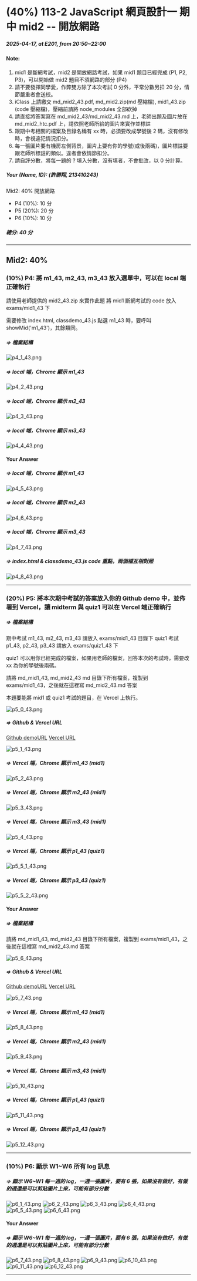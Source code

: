 # (40%) 113-2 JavaScript 網頁設計一 期中 mid2 -- 開放網路

##### 2025-04-17, at E201, from 20:50~22:00

#### Note:

1. mid1 是斷網考試，mid2 是開放網路考試，如果 mid1 題目已經完成 (P1, P2, P3)，可以開始做 mid2 題目不須網路的部分 (P4)
2. 請不要發揮同學愛，作弊雙方除了本次考試 0 分外，平常分數另扣 20 分，情節嚴重者會送校。
3. iClass 上請繳交 md_mid2_43.pdf, md_mid2.zip(md 壓縮檔), mid1_43.zip (code 壓縮檔)，壓縮前請將 node_modules 全部砍掉
4. 請直接將答案寫在 md_mid2_43/md_mid2_43.md 上，老師出題及圖片放在 md_mid2_htc.pdf 上，請依照老師所給的圖片來實作並標註
5. 跟期中考相關的檔案及目錄名稱有 xx 時，必須要改成學號後 2 碼，沒有修改時，會視違犯情況扣分。
6. 每一張圖片要有機房左側背景，圖片上要有你的學號(或後兩碼)，圖片標註要跟老師所標註的類似。違者會依情節扣分。
7. 請自評分數，將每一題的 ? 填入分數，沒有填者，不會批改，以 0 分計算。

##### Your (Name, ID): (許勝翔, 213410243)

Mid2: 40% 開放網路

- P4 (10%): 10 分
- P5 (20%): 20 分
- P6 (10%): 10 分

##### 總分: 40 分

---

## Mid2: 40%

### (10%) P4: 將 m1_43, m2_43, m3_43 放入選單中，可以在 local 端正確執行

請使用老師提供的 mid2_43.zip 來實作此題
將 mid1 斷網考試的 code 放入 exams/mid1_43 下

需要修改 index.html, classdemo_43.js
點選 m1_43 時，要呼叫 showMid('m1_43')，其餘類同。

##### => 檔案結構

![p4_1_43.png](p4_1_43.png)

##### => local 端，Chrome 顯示 m1_43

![p4_2_43.png](p4_2_43.png)

##### => local 端，Chrome 顯示 m2_43

![p4_3_43.png](p4_3_43.png)

##### => local 端，Chrome 顯示 m3_43

![p4_4_43.png](p4_4_43.png)

#### Your Answer

##### => local 端，Chrome 顯示 m1_43

![p4_5_43.png](p4_5_43.png)

##### => local 端，Chrome 顯示 m2_43

![p4_6_43.png](p4_6_43.png)

##### => local 端，Chrome 顯示 m3_43

![p4_7_43.png](p4_7_43.png)

##### => index.html & classdemo_43.js code 重點，兩個檔互相對照

![p4_8_43.png](p4_8_43.png)

---

### (20%) P5: 將本次期中考試的答案放入你的 Github demo 中，並佈署到 Vercel，讓 midterm 與 quiz1 可以在 Vercel 端正確執行

##### => 檔案結構

期中考試 m1_43, m2_43, m3_43 請放入 exams/mid1_43 目錄下
quiz1 考試 p1_43, p2_43, p3_43 請放入 exams/quiz1_43 下

quiz1 可以用你已經完成的檔案，如果用老師的檔案，回答本次的考試時，需要改 xx 為你的學號後兩碼。

請將 md_mid1_43, md_mid2_43 md 目錄下所有檔案，複製到 exams/mid1_43，之後就在這裡寫 md_mid2_43.md 答案

本題要能將 mid1 或 quiz1 考試的題目，在 Vercel 上執行。

![p5_0_43.png](p5_0_43.png)

##### => Github & Vercel URL

[Github demoURL]()
[Vercel URL]()

![p5_1_43.png](p5_1_43.png)

##### => Vercel 端，Chrome 顯示 m1_43 (mid1)

![p5_2_43.png](p5_2_43.png)

##### => Vercel 端，Chrome 顯示 m2_43 (mid1)

![p5_3_43.png](p5_3_43.png)

##### => Vercel 端，Chrome 顯示 m3_43 (mid1)

![p5_4_43.png](p5_4_43.png)

##### => Vercel 端，Chrome 顯示 p1_43 (quiz1)

![p5_5_1_43.png](p5_5_1_43.png)

##### => Vercel 端，Chrome 顯示 p3_43 (quiz1)

![p5_5_2_43.png](p5_5_2_43.png)

#### Your Answer

##### => 檔案結構

請將 md_mid1_43, md_mid2_43 目錄下所有檔案，複製到 exams/mid1_43，之後就在這裡寫 md_mid2_43.md 答案

![p5_6_43.png](p5_6_43.png)

##### => Github & Vercel URL

[Github demoURL](https://github.com/vic0627/1132-1N-demo-43)
[Vercel URL](https://1132-1n-demo-43.vercel.app/)

![p5_7_43.png](p5_7_43.png)

##### => Vercel 端，Chrome 顯示 m1_43 (mid1)

![p5_8_43.png](p5_8_43.png)

##### => Vercel 端，Chrome 顯示 m2_43 (mid1)

![p5_9_43.png](p5_9_43.png)

##### => Vercel 端，Chrome 顯示 m3_43 (mid1)

![p5_10_43.png](p5_10_43.png)

##### => Vercel 端，Chrome 顯示 p1_43 (quiz1)

![p5_11_43.png](p5_11_43.png)

##### => Vercel 端，Chrome 顯示 p3_43 (quiz1)

![p5_12_43.png](p5_12_43.png)

---

### (10%) P6: 顯示 W1~W6 所有 log 訊息

##### => 顯示 W6~W1 每一週的 log，一週一張圖片，要有 6 張，如果沒有做好，有做的週還是可以剪貼圖片上來，可能有部分分數

![p6_1_43.png](p6_1_43.png)
![p6_2_43.png](p6_2_43.png)
![p6_3_43.png](p6_3_43.png)
![p6_4_43.png](p6_4_43.png)
![p6_5_43.png](p6_5_43.png)
![p6_6_43.png](p6_6_43.png)

#### Your Answer

##### => 顯示 W6~W1 每一週的 log，一週一張圖片，要有 6 張，如果沒有做好，有做的週還是可以剪貼圖片上來，可能有部分分數

![p6_7_43.png](p6_7_43.png)
![p6_8_43.png](p6_8_43.png)
![p6_9_43.png](p6_9_43.png)
![p6_10_43.png](p6_10_43.png)
![p6_11_43.png](p6_11_43.png)
![p6_12_43.png](p6_12_43.png)

---
